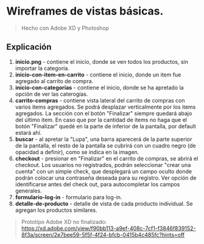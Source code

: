 # Wireframes de vistas básicas.
> Hecho con Adobe XD y Photoshop

## Explicación
1. **inicio.png** - contiene el inicio, donde se ven todos los productos, sin importar la categoría. 
2. **inicio-con-item-en-carrito** - contiene el inicio, donde un item fue agregado al carrito de compra.
3. **inicio-con-categorias** - contiene el inicio, donde se ha apretado la opción de ver las caterogías.
4. **carrito-compras** - contiene vista lateral del carrito de compras con varios items agregados. Se podrá desplazar verticalmente por los items agregados. La sección con el botón "Finalizar" siempre quedará abajo del último item. En caso que por la cantidad de items no haga que el botón "Finalizar" quedé en la parte de inferior de la pantalla, por default estará ahí.
5. **buscar** - al apretar la "Lupa", una barra aparecerá de la parte superior de la pantalla, el resto de la pantalla se cubrirá con un cuadro negro (de opacidad a definir), como se indica en la imagen.
6. **checkout** - presionar en "Finalizar" en el carrito de compras, se abrirá el checkout. Los usuarios no registrados, podrán seleccionar "crear una cuenta" con un simple check, que desplegará un campo oculto donde podrán colocar una contraseña deseada para su registro. Ver opción de identificarse antes del check out, para autocompletar los campos generales. 
7. **formulario-log-in** -   formulario para log-in.
8. **detalle-de-producto** - detalle de vista de cada producto individual. Se agregan los productos similares.

> Prototipo Adobe XD no finalizado: https://xd.adobe.com/view/f90bb113-a9ef-408c-7cf1-f3846f839152-8f3a/screen/2e7bee59-5f5f-4f24-bfcb-0415b4c485fc?hints=off

